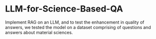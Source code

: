 # LLM-for-Science-Based-QA

Implement RAG on an LLM, and to test the enhancement in quality of answers, we tested the model on a dataset comprising of questions and answers about material sciences.
